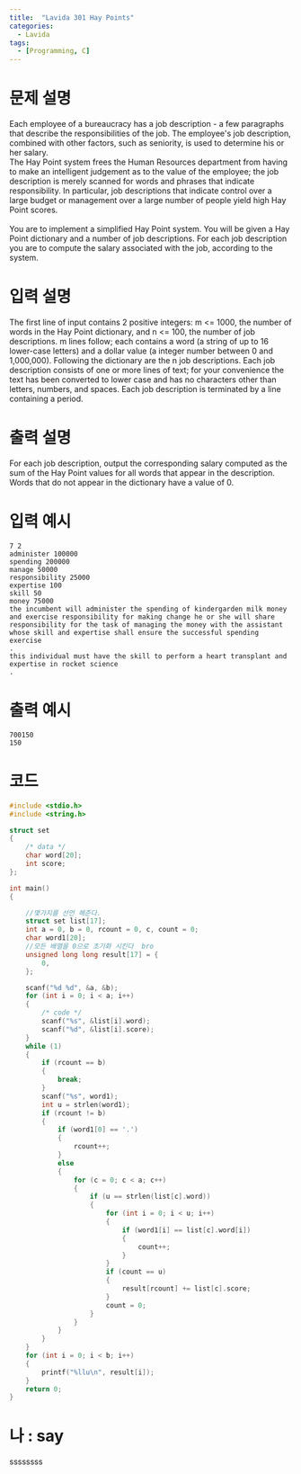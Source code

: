 ```yaml
---
title:  "Lavida 301 Hay Points"
categories:
  - Lavida
tags:
  - [Programming, C]
---
```

# 문제 설명
Each employee of a bureaucracy has a job description - a few paragraphs that describe the responsibilities of the job. The employee's job description, combined with other factors, such as seniority, is used to determine his or her salary.<br>
The Hay Point system frees the Human Resources department from having to make an intelligent judgement as to the value of the employee; the job description is merely scanned for words and phrases that indicate responsibility. In particular, job descriptions that indicate control over a large budget or management over a large number of people yield high Hay Point scores.<br>
<br>
You are to implement a simplified Hay Point system. You will be given a Hay Point dictionary and a number of job descriptions. For each job description you are to compute the salary associated with the job, according to the system.<br>
# 입력 설명
The first line of input contains 2 positive integers: m <= 1000, the number of words in the Hay Point dictionary, and n <= 100, the number of job descriptions. m lines follow; each contains a word (a string of up to 16 lower-case letters) and a dollar value (a integer number between 0 and 1,000,000). Following the dictionary are the n job descriptions. Each job description consists of one or more lines of text; for your convenience the text has been converted to lower case and has no characters other than letters, numbers, and spaces. Each job description is terminated by a line containing a period.

# 출력 설명
For each job description, output the corresponding salary computed as the sum of the Hay Point values for all words that appear in the description. Words that do not appear in the dictionary have a value of 0. 
# 입력 예시
```
7 2
administer 100000
spending 200000
manage 50000
responsibility 25000
expertise 100
skill 50
money 75000
the incumbent will administer the spending of kindergarden milk money
and exercise responsibility for making change he or she will share
responsibility for the task of managing the money with the assistant
whose skill and expertise shall ensure the successful spending exercise
.
this individual must have the skill to perform a heart transplant and
expertise in rocket science
.
```
# 출력 예시
```
700150
150
```
# 코드

```c
#include <stdio.h>
#include <string.h>

struct set
{
    /* data */
    char word[20];
    int score;
};

int main()
{

    //몇가지를 선언 해준다.
    struct set list[17];
    int a = 0, b = 0, rcount = 0, c, count = 0;
    char word1[20];
    //모든 배열을 0으로 초기화 시킨다  bro
    unsigned long long result[17] = {
        0,
    };

    scanf("%d %d", &a, &b);
    for (int i = 0; i < a; i++)
    {
        /* code */
        scanf("%s", &list[i].word);
        scanf("%d", &list[i].score);
    }
    while (1)
    {
        if (rcount == b)
        {
            break;
        }
        scanf("%s", word1);
        int u = strlen(word1);
        if (rcount != b)
        {
            if (word1[0] == '.')
            {
                rcount++;
            }
            else
            {
                for (c = 0; c < a; c++)
                {
                    if (u == strlen(list[c].word))
                    {
                        for (int i = 0; i < u; i++)
                        {
                            if (word1[i] == list[c].word[i])
                            {
                                count++;
                            }
                        }
                        if (count == u)
                        {
                            result[rcount] += list[c].score;
                        }
                        count = 0;
                    }
                }
            }
        }
    }
    for (int i = 0; i < b; i++)
    {
        printf("%llu\n", result[i]);
    }
    return 0;
}

```

# 나 : say
ssssssss